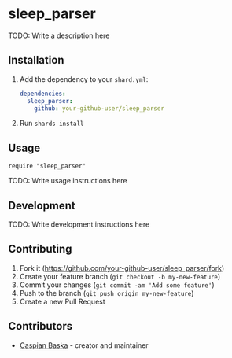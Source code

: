 # sleep_parser

TODO: Write a description here

## Installation

1. Add the dependency to your `shard.yml`:

   ```yaml
   dependencies:
     sleep_parser:
       github: your-github-user/sleep_parser
   ```

2. Run `shards install`

## Usage

```crystal
require "sleep_parser"
```

TODO: Write usage instructions here

## Development

TODO: Write development instructions here

## Contributing

1. Fork it (<https://github.com/your-github-user/sleep_parser/fork>)
2. Create your feature branch (`git checkout -b my-new-feature`)
3. Commit your changes (`git commit -am 'Add some feature'`)
4. Push to the branch (`git push origin my-new-feature`)
5. Create a new Pull Request

## Contributors

- [Caspian Baska](https://github.com/your-github-user) - creator and maintainer
